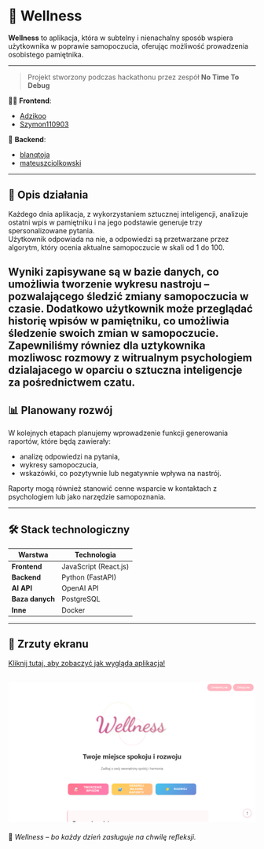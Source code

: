 # 🌿 Wellness

**Wellness** to aplikacja, która w subtelny i nienachalny sposób wspiera użytkownika w poprawie samopoczucia, oferując możliwość prowadzenia osobistego pamiętnika.

---

> Projekt stworzony podczas hackathonu przez zespół **No Time To Debug**

👨‍💻 **Frontend**:  
- [Adzikoo](https://github.com/Adzikoo)  
- [Szymon110903](https://github.com/Szymon110903)

🧠 **Backend**:  
- [blanqtoja](https://github.com/blanqtoja)  
- [mateuszciolkowski](https://github.com/mateuszciolkowski)

---

## 🧠 Opis działania

Każdego dnia aplikacja, z wykorzystaniem sztucznej inteligencji, analizuje ostatni wpis w pamiętniku i na jego podstawie generuje trzy spersonalizowane pytania.  
Użytkownik odpowiada na nie, a odpowiedzi są przetwarzane przez algorytm, który ocenia aktualne samopoczucie w skali od 1 do 100.

Wyniki zapisywane są w bazie danych, co umożliwia tworzenie wykresu nastroju – pozwalającego śledzić zmiany samopoczucia w czasie.
Dodatkowo użytkownik może przeglądać historię wpisów w pamiętniku, co umożliwia śledzenie swoich zmian w samopoczucie. Zapewniliśmy równiez dla uztykownika mozliwosc rozmowy z witrualnym psychologiem dzialajacego w oparciu o sztuczna inteligencje za pośrednictwem czatu.
---

## 📊 Planowany rozwój

W kolejnych etapach planujemy wprowadzenie funkcji generowania raportów, które będą zawierały:

- analizę odpowiedzi na pytania,
- wykresy samopoczucia,
- wskazówki, co pozytywnie lub negatywnie wpływa na nastrój.

Raporty mogą również stanowić cenne wsparcie w kontaktach z psychologiem lub jako narzędzie samopoznania.

---

## 🛠️ Stack technologiczny

| Warstwa    | Technologia        |
|------------|--------------------|
| **Frontend** | JavaScript (React.js) |
| **Backend**  | Python (FastAPI)      |
| **AI API**   | OpenAI API            |
| **Baza danych** | PostgreSQL         |
| **Inne**     | Docker                |

---


## 📸 Zrzuty ekranu



[Kliknij tutaj, aby zobaczyć jak wygląda aplikacja!](images/images.md)

![Ekran powitalny](images/powitalna.png)
---

🧘 *Wellness – bo każdy dzień zasługuje na chwilę refleksji.*